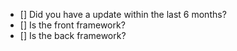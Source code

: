 <!-- to check an item, place an "x" in the box like so: "- [x] Documentation" -->

- [] Did you have a update within the last 6 months?
- [] Is the front framework?
- [] Is the back framework?
